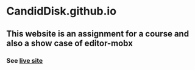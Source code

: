 # CandidDisk.github.io

## This website is an assignment for a course and also a show case of editor-mobx

### See [**live site**](https://CandidDisk.github.io/)
